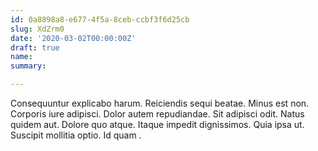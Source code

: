 ```yaml
---
id: 0a8898a8-e677-4f5a-8ceb-ccbf3f6d25cb
slug: XdZrm0
date: '2020-03-02T00:00:00Z'
draft: true
name: 
summary: 

---
```


Consequuntur explicabo harum. Reiciendis sequi beatae. Minus est non. Corporis iure adipisci. Dolor autem repudiandae. Sit adipisci odit. Natus quidem aut. Dolore quo atque. Itaque impedit dignissimos. Quia ipsa ut. Suscipit mollitia optio. Id quam .
